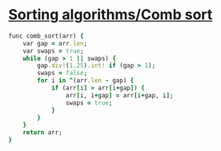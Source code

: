 [1]: http://rosettacode.org/wiki/Sorting_algorithms/Comb_sort

# [Sorting algorithms/Comb sort][1]

```ruby
func comb_sort(arr) {
    var gap = arr.len;
    var swaps = true;
    while (gap > 1 || swaps) {
        gap.div!(1.25).int! if (gap > 1);
        swaps = false;
        for i in ^(arr.len - gap) {
            if (arr[i] > arr[i+gap]) {
                arr[i, i+gap] = arr[i+gap, i];
                swaps = true;
            }
        }
    }
    return arr;
}
```
